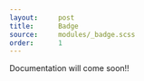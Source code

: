 ```yaml
---
layout:		post
title:		Badge
source:		modules/_badge.scss
order:      1
---
```



<p class="lead">Documentation will come soon!!</p>